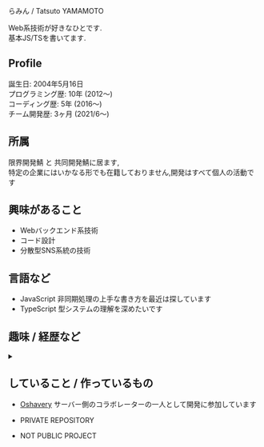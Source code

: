 らみん /  Tatsuto YAMAMOTO

Web系技術が好きなひとです.  
基本JS/TSを書いてます.  

## Profile
誕生日: 2004年5月16日  
プログラミング歴: 10年 (2012〜)  
コーディング歴: 5年 (2016〜)  
チーム開発歴: 3ヶ月 (2021/6〜)

## 所属
限界開発鯖 と 共同開発鯖に居ます,  
特定の企業にはいかなる形でも在籍しておりません,開発はすべて個人の活動です  

## 興味があること
- Webバックエンド系技術
- コード設計  
- 分散型SNS系統の技術

## 言語など
- JavaScript
非同期処理の上手な書き方を最近は探しています
- TypeScript
型システムの理解を深めたいです

## 趣味 / 経歴など
<details><summary></summary>
  <h3>趣味</h3>
  ほぼありません. コーディングは生活の一部(というよりかはそれ以外のことを放ってまでしてます)です  
  
  #### 略歴
  <details><summary></summary>
  2004年広島生まれ.  
  小学2年生からロボット系のプログラムを書き始める(〜2019)  <br>
  小学5年のときVBS(VBScript)を書き始め、中学入学と同時にWeb系のコードを書くようになる.  <br>
  高専入学後からはDiscordBotなどFWに依存しないコードを書くようになった.  <br>
  
  5年近くコードを書いていますが、高専入学まで(技術的なことで)  <br>
  誰とも関わらずずっとコードを書き続けていた(今でも余り変わっていませんが)<br>  ので至らない点が在るかもしれませんがよろしくおねがいします.
  </details>
  
  ### その他
  肉体的/精神的に非常に弱く応答できないことが多いです.DMを送っていただければ対応はします
  
</details>

## していること / 作っているもの

- [Oshavery](https://github.com/undecided-discord/Oshavery)
サーバー側のコラボレーターの一人として開発に参加しています

- PRIVATE REPOSITORY
- NOT PUBLIC PROJECT


